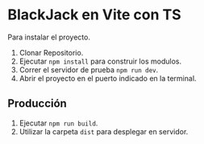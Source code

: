 # BlackJack en Vite con TS

Para instalar el proyecto.

1. Clonar Repositorio.
2. Ejecutar ```npm install``` para construir los modulos.
3. Correr el servidor de prueba ```npm run dev```.
4. Abrir el proyecto en el puerto indicado en la terminal.

## Producción

1. Ejecutar ```npm run build```.
2. Utilizar la carpeta ```dist``` para desplegar en servidor.